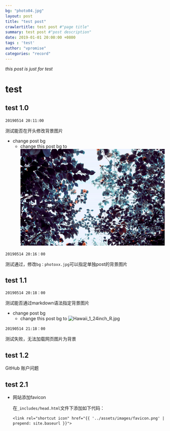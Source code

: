```yaml
---
bg: "photo04.jpg"
layout: post
title: "test post"
crawlertitle: test post #"page title"
summary: test post #"post description"
date: 2019-01-01 20:00:00 +0800
tags : 'test'
author: "vpromise"
categories: "record"
---
```


*this post is just for test*

# test

## test 1.0 
`20190514 20:11:00`

测试能否在开头修改背景图片

- change post bg
  - change this post bg to ![photo05.jpg](https://github.com/vpromise/vpromise.github.io/blob/master/assets/images/photo05.jpg)

`20190514 20:16：00`

测试通过，修改`bg：photoxx.jpg`可以指定单独post的背景图片

## test 1.1
`20190514 20:18：00`

测试能否通过markdown语法指定背景图片
- change post bg
  - change this post bg to ![Hawaii_1_24inch_R.jpg](https://i.loli.net/2019/05/14/5cdab3548db4a57061.jpg)

`20190514 21:18：00`

测试失败，无法加载网页图片为背景

## test 1.2

GitHub 账户问题

## test 2.1

- 网站添加favicon

  在`_includes/head.html`文件下添加如下代码：
  

  ```
  <link rel="shortcut icon" href="{{ '../assets/images/favicon.png' | prepend: site.baseurl }}">
  ```
